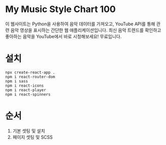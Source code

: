 # My Music Style Chart 100
이 웹사이트는 Python을 사용하여 음악 데이터를 가져오고, YouTube API를 통해 관련 음악 영상을 표시하는 간단한 웹 애플리케이션입니다. 
최신 음악 트렌드를 확인하고 좋아하는 음악을 YouTube에서 바로 시청해보세요! 무료입니다.
 
# 설치
````
npx create-react-app .
npm i react-router-dom
npm i sass
npm i react-icons
npm i react-player
npm i react-spinners
````

# 순서
01. 기본 셋팅 및 설치
02. 페이지 셋팅 및 SCSS